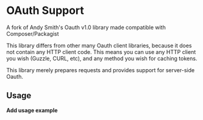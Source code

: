 OAuth Support
=============

A fork of Andy Smith's Oauth v1.0 library made compatible with Composer/Packagist

This library differs from other many Oauth client libraries, because it does not
contain any HTTP client code.  This means you can use any HTTP client you wish
(Guzzle, CURL, etc), and any method you wish for caching tokens.

This library merely prepares requests and provides support for server-side Oauth.

Usage
-----
**Add usage example**
